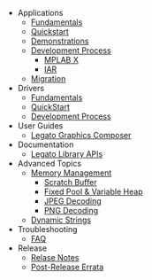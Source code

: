 * Applications
   *   [Fundamentals](Application-Essentials)
   *   [Quickstart](Application-QuickStart)
   *   [Demonstrations](Application-Demonstrations)
   *   [Development Process](Application-Development-Process)
       *   [MPLAB X](MPLAB-Development-Process)
       *   [IAR](IAR-Development-Process)
   *   [Migration](Application-Migration)
* Drivers
   *   [Fundamentals](Driver-Essentials)
   *   [QuickStart](Driver-Quickstarts)
   *   [Development Process](Driver-Development-Process)
* User Guides
   *   [Legato Graphics Composer](UserGuide-LegatoComposer)
* Documentation
   *   [Legato Library APIs](https://microchip-mplab-harmony.github.io/gfx/docs/legato/html/index.html)
* Advanced Topics
   *   [Memory Management](How-to-Manage-Memory)
       *   [Scratch Buffer](Adjusting-Scratch-Buffer-Size)
       *   [Fixed Pool & Variable Heap](Allocating-For-Fixed-Pool-and-Variable-Heap)
       *   [JPEG Decoding](Managing-Memory-For-JPEG-Decoding)
       *   [PNG Decoding](Managing-Memory-For-PNG-Decoding)
   *   [Dynamic Strings](How-to-Show-Dynamic-Labels)
* Troubleshooting
   *   [FAQ](Troubleshooting-FAQ)
* Release
   *   [Relase Notes](https://github.com/Microchip-MPLAB-Harmony/gfx/blob/master/release_notes.md)
   *   [Post-Release Errata](Issues-and-Errata)